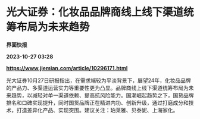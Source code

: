 # 光大证券：化妆品品牌商线上线下渠道统筹布局为未来趋势
**界面快报**

**2023-10-27 03:28**

**https://www.jiemian.com/article/10296171.html**

光大证券10月27日研报指出，在需求端较为平淡背景下，展望24年，化妆品品牌的产品力、多渠道运营实力等重要性更为凸显。品牌商线上线下渠道统筹布局为未来趋势，以减轻对单一渠道依赖、提高抗风险能力。国潮崛起趋势之下，国货品牌排名和口碑实现提升，同时国货品牌正在精进内功、创新升级，通过打磨成分和技术，打造差异化产品、实现突围。建议关注：珀莱雅、贝泰妮、上海家化。